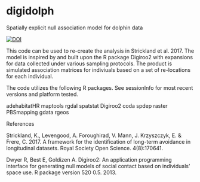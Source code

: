 # digidolph
Spatially explicit null association model for dolphin data

<a href="https://zenodo.org/badge/latestdoi/95614472"><img src="https://zenodo.org/badge/95614472.svg" alt="DOI"></a>

This code can be used to re-create the analysis in Strickland et al. 2017. The model is inspired by and built upon the R package Digiroo2 with expansions for data collected under various sampling protocols. The product is simulated association matrices for indiviuals based on a set of re-locations for each individual.

The code utilizes the following R packages. See sessionInfo for most recent versions and platform tested. 

adehabitatHR
maptools
rgdal
spatstat
Digiroo2
coda
spdep
raster
PBSmapping
gdata
rgeos

References

Strickland, K., Levengood, A. Foroughirad, V. Mann, J. Krzyszczyk, E. & Frere, C. 2017. A framework for the identification of long-term avoidance in longitudinal datasets. Royal Society Open Science. 4(8):170641.

Dwyer R, Best E, Goldizen A. Digiroo2: An application programming interface for generating null models of social contact based on individuals' space use. R package version 520 0.5. 2013.
